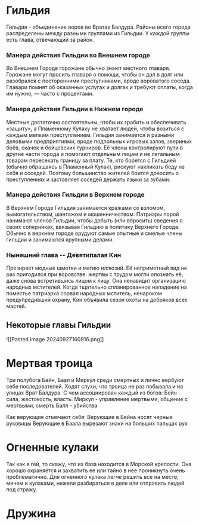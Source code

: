 # Гильдия
Гильдия - объединение воров во Вратах Балдура. Районы всего города распределены между разными группами из Гильдии. У каждой группы есть глава, отвечающий за район.
### Манера действия Гильдии во Внешнем городе
Во Внешнем Городе горожане обычно знают местного главаря. Горожане могут просить главаря о помощи, чтобы он дал в долг или разобрался с посторонними преступниками, вроде вороватого соседа. Главари помнят об оказанных услугах и долгах и требуют оплаты,
когда им нужно, — часто с процентами.
### Манера действия Гильдии в Нижнем городе
Местные достаточно состоятельны, чтобы их грабить и обеспечивать «защиту», а Пламенному Кулаку не хватает людей, чтобы возиться с каждым мелким преступлением. Гильдия занимается и разными деловыми предприятиями, вроде подпольных игровых залов, звериных боёв, скачек и бойцовских турниров. Её члены контролируют пути в другие части города и помогают отдельным лицам и не легальным товарам пересекать границу за плату. Те, кто борется с Гильдией (обычно обращаясь в Пламенный Кулак), рискуют накликать беду на себя и соседей. Поэтому большинство жителей боится доносить о преступлениях и заставляет соседей держать языки за зубами.

### Манера действия Гильдии в Верхнем городе
В Верхнем Городе Гильдия занимается кражами со взломом, вымогательством, шантажом и мошенничеством. Патриары порой нанимают членов Гильдии, чтобы добыть (или вбросить) сведения о своих соперниках, ввязывая Гильдию в политику Верхнего Города. Обычно в верхнем городе орудуют самые опытные и смелые члены гильдии и занимаются крупными делами.

### Нынешний глава -- Девятипалая Кин
Презирает модные шмотки и магию иллюзий. Её неприметный вид не раз пригодился при воровстве: жертвы с трудом могли опознать её, даже снова встретившись лицом к лицу.
Она ненавидит организацию народных мстителей. Когда тщательно спланированное нападение на поместье патриарха сорвал народных мститель, ненароком предупредивший охрану, Кин объявила сезон охоты на добряков всех мастей.

## Некоторые главы Гильдии
![[Pasted image 20240927160916.png]]
# Мертвая троица
Три полубога Бейн, Баал и Миркул среди смертных и лично вербуют себе последователей.
Ходят слухи, что троица не раз побывала и на улицах
Врат Балдура.
С чем ассоциирован каждый из богов:
Бейн - сила, жестокость, власть.
Миркул - управление мертвыми, общение с мертвыми, смерть
Балл - убийства

Как верующие отмечают себя:
Верующие в Бейна носят черные руковицы
Верующие в Баала вырезают знаки на больших пальцах рук


# Огненные кулаки
Так как я гей, то скажу, что их база находится в Морской крепости. Она хорошо охраняется и захватить ее или тайно в нее проникнуть очень проблематично. Для огненного кулака легче решить все на месте, мечем и кулаками, нежели разбираться в деле или отправить людей под стражу.
# Дружина
